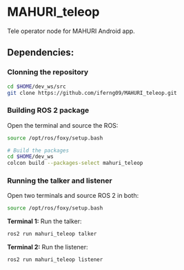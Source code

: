 # MAHURI_teleop

Tele operator node for MAHURI Android app.

## Dependencies:

### Clonning the repository
```bash
cd $HOME/dev_ws/src
git clone https://github.com/iferng09/MAHURI_teleop.git
```
### Building ROS 2 package
Open the terminal and source the ROS:

```bash
source /opt/ros/foxy/setup.bash

# Build the packages
cd $HOME/dev_ws
colcon build --packages-select mahuri_teleop
```
### Running the talker and listener
Open two terminals and source ROS 2 in both:
```bash
source /opt/ros/foxy/setup.bash
```

**Terminal 1:** Run the talker:
``` bash
ros2 run mahuri_teleop talker
```

**Terminal 2:** Run the listener:
```bash
ros2 run mahuri_teleop listener
```
